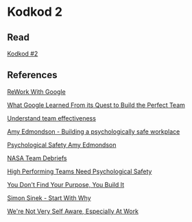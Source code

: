 # Kodkod 2
## Read

[Kodkod #2][1]


## References

[ReWork With Google][2]

[What Google Learned From its Quest to Build the Perfect Team][3]

[Understand team effectiveness][4]

[Amy Edmondson - Building a psychologically safe workplace][5]

[Psychological Safety Amy Edmondson][6]

[NASA Team Debriefs][7]

[High Performing Teams Need Psychological Safety][8]

[You Don't Find Your Purpose, You Build It][9]

[Simon Sinek - Start With Why][10]

[We're Not Very Self Aware, Especially At Work][11]


[1]: http://k0dk0d.com/pdfs/kodkod2.pdf "Kodkod #2"
[2]: https://rework.withgoogle.com/
[3]: https://www.nytimes.com/2016/02/28/magazine/what-google-learned-from-its-quest-to-build-the-perfect-team.html
[4]: https://rework.withgoogle.com/print/guides/5721312655835136/
[5]: https://www.youtube.com/watch?v=LhoLuui9gX8
[6]: http://web.mit.edu/curhan/www/docs/Articles/15341_Readings/Group_Performance/Edmondson%20Psychological%20safety.pdf
[7]: https://rework.withgoogle.com/blog/nasa-team-debriefs/
[8]: https://hbr.org/2017/08/high-performing-teams-need-psychological-safety-heres-how-to-create-it
[9]: https://hbr.org/2017/10/you-dont-find-your-purpose-you-build-it
[10]: https://www.youtube.com/watch?v=IPYeCltXpxw
[11]: https://hbr.org/2015/03/research-were-not-very-self-aware-especially-at-work
